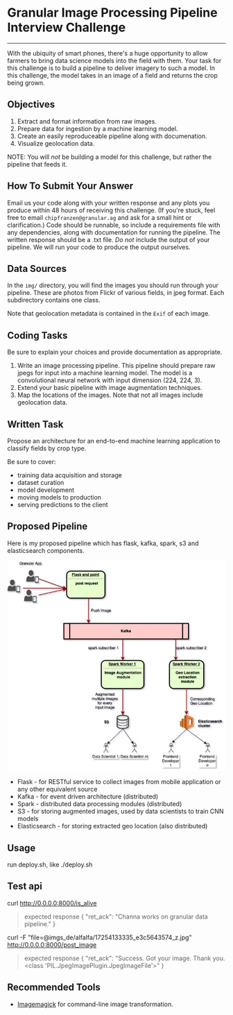 # Granular Image Processing Pipeline Interview Challenge
---
With the ubiquity of smart phones, there's a huge opportunity to allow farmers to bring data science models into the field with them. Your task for this challenge is to build a pipeline to deliver imagery to such a model. In this challenge, the model takes in an image of a field and returns the crop being grown.

## Objectives
1. Extract and format information from raw images.
2. Prepare data for ingestion by a machine learning model.
3. Create an easily reproduceable pipeline along with documenation.
4. Visualize geolocation data.

NOTE: You will *not* be building a model for this challenge, but rather the pipeline that feeds it.

## How To Submit Your Answer
Email us your code along with your written response and any plots you produce within 48 hours of receiving this challenge. (If you're stuck, feel free to email `chipfranzen@granular.ag` and ask for a small hint or clarification.) Code should be runnable, so include a requirements file with any dependencies, along with documentation for running the pipeline. The written response should be a .txt file. *Do not* include the output of your pipeline. We will run your code to produce the output ourselves.

## Data Sources
In the `img/` directory, you will find the images you should run through your pipeline. These are photos from Flickr of various fields, in jpeg format. Each subdirectory contains one class.

Note that geolocation metadata is contained in the `Exif` of each image.

## Coding Tasks
Be sure to explain your choices and provide documentation as appropriate.

1. Write an image processing pipeline. This pipeline should prepare raw jpegs for input into a machine learning model. The model is a convolutional neural network with input dimension (224, 224, 3).
2. Extend your basic pipeline with image augmentation techniques.
3. Map the locations of the images. Note that not all images include geolocation data.

## Written Task
Propose an architecture for an end-to-end machine learning application to classify fields by crop type.

Be sure to cover:
  * training data acquisition and storage
  * dataset curation
  * model development
  * moving models to production
  * serving predictions to the client

## Proposed Pipeline
Here is my proposed pipeline which has flask, kafka, spark, s3 and elasticsearch components. 

![](pipeline_architecture/initial_architecture.jpg)

  * Flask - for RESTful service to collect images from mobile application or any other equivalent source
  * Kafka - for event driven architecture (distributed)
  * Spark - distributed data processing modules (distributed)
  * S3 - for storing augmented images, used by data scientists to train CNN models
  * Elasticsearch - for storing extracted geo location (also distributed)

## Usage
run deploy.sh, like
./deploy.sh

## Test api
curl http://0.0.0.0:8000/is_alive

> expected response
> {
>   "ret_ack": "Channa works on granular data pipeline."
> }

curl -F "file=@imgs_de/alfalfa/17254133335_e3c5643574_z.jpg" http://0.0.0.0:8000/post_image

> expected response
> {
>   "ret_ack": "Success. Got your image. Thank you. <class 'PIL.JpegImagePlugin.JpegImageFile'>"
> }

## Recommended Tools
* [Imagemagick](https://www.imagemagick.org/script/index.php) for command-line image transformation.